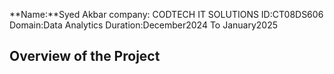 **Name:**Syed Akbar
company: CODTECH IT SOLUTIONS
ID:CT08DS606
Domain:Data Analytics
Duration:December2024 To January2025

## Overview of the Project 
